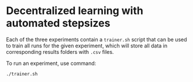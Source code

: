 # Decentralized learning with automated stepsizes

Each of the three experiments contain a `trainer.sh` script that can be used to train all runs for the given experiment, which will store all data in corresponding results folders with `.csv` files.

To run an experiment, use command:
```
./trainer.sh
```
